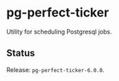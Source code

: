 pg-perfect-ticker
=================

Utility for scheduling Postgresql jobs.


Status
------

Release: ``pg-perfect-ticker-6.0.0``.
